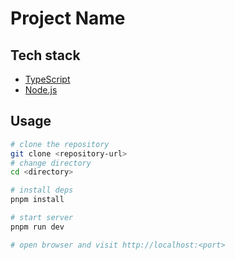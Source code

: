 # Project Name

<!-- should be repaced with your username, repo name, branch -->
<!-- ![GitHub last commit (branch)](https://img.shields.io/github/last-commit/:user/:repo/:branch?style=flat-square&labelColor=%23222222&color=%23111111)  -->
<!-- ![GitHub language count](https://img.shields.io/github/languages/count/:user/:repo?style=flat-square&labelColor=%23222222&color=%23111111)  -->
<!-- ![GitHub issues](https://img.shields.io/github/issues/:user/:repo?style=flat-square&labelColor=%23222222&color=%23111111)  -->
<!-- ![GitHub package.json version (branch)](https://img.shields.io/github/package-json/v/:user/:repo/:branch?style=flat-square&label=version&labelColor=%23222222&color=%23111111) -->
<!-- ![GitHub top language](https://img.shields.io/github/languages/top/:user/:repo?style=flat-square&labelColor=%23222222&color=%23111111) -->
<!-- ![GitHub License](https://img.shields.io/github/license/:user/:repo?style=flat-square&labelColor=%23222222&color=%23111111) -->

<!-- project description -->

## Tech stack

- [TypeScript](https://www.typescriptlang.org/)
- [Node.js](https://nodejs.org/en)

## Usage

```bash
# clone the repository
git clone <repository-url>
# change directory
cd <directory>

# install deps
pnpm install

# start server
pnpm run dev

# open browser and visit http://localhost:<port>
```

<!-- ## Acknowledgement -->

<!-- ## Contributions -->

<!-- If you have any suggestions or would like to contribute to this blog, please open an issue or submit a pull request. Your contributions are welcome! -->

<!-- ## License -->

<!-- Licensed under the [MIT License](./LICENSE). -->